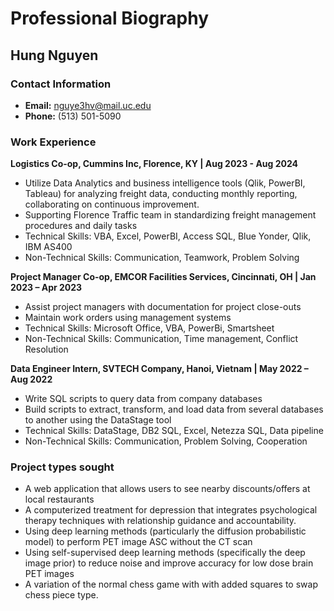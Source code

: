 # Professional Biography

## Hung Nguyen

### Contact Information
- **Email:** nguye3hv@mail.uc.edu
- **Phone:** (513) 501-5090

### Work Experience

**Logistics Co-op, Cummins Inc, Florence, KY | Aug 2023 - Aug 2024**
- Utilize Data Analytics and business intelligence tools (Qlik, PowerBI, Tableau) for analyzing freight data, conducting monthly reporting, collaborating on continuous improvement.
- Supporting Florence Traffic team in standardizing freight management procedures and daily tasks
- Technical Skills: VBA, Excel, PowerBI, Access SQL, Blue Yonder, Qlik, IBM AS400
- Non-Technical Skills: Communication, Teamwork, Problem Solving

**Project Manager Co-op, EMCOR Facilities Services, Cincinnati, OH | Jan 2023 – Apr 2023**
- Assist project managers with documentation for project close-outs
- Maintain work orders using management systems
- Technical Skills: Microsoft Office, VBA, PowerBi, Smartsheet
- Non-Technical Skills: Communication, Time management, Conflict Resolution

**Data Engineer Intern, SVTECH Company, Hanoi, Vietnam | May 2022 – Aug 2022**
- Write SQL scripts to query data from company databases
- Build scripts to extract, transform, and load data from several databases to another using the DataStage tool
- Technical Skills: DataStage, DB2 SQL, Excel, Netezza SQL, Data pipeline
- Non-Technical Skills: Communication, Problem Solving, Cooperation

### Project types sought

- A web application that allows users to see nearby discounts/offers at local restaurants
- A computerized treatment for depression that integrates psychological therapy techniques with relationship guidance and accountability.
- Using deep learning methods (particularly the diffusion probabilistic model) to perform PET image ASC without the CT scan
- Using self-supervised deep learning methods (specifically the deep image prior) to reduce noise and improve accuracy for low dose brain PET images
- A variation of the normal chess game with with added squares to swap chess piece type.